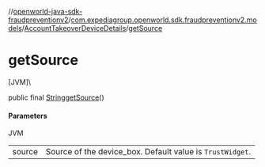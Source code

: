 //[openworld-java-sdk-fraudpreventionv2](../../../index.md)/[com.expediagroup.openworld.sdk.fraudpreventionv2.models](../index.md)/[AccountTakeoverDeviceDetails](index.md)/[getSource](get-source.md)

# getSource

[JVM]\

public final [String](https://docs.oracle.com/javase/8/docs/api/java/lang/String.html)[getSource](get-source.md)()

#### Parameters

JVM

| | |
|---|---|
| source | Source of the device_box. Default value is `TrustWidget`. |
